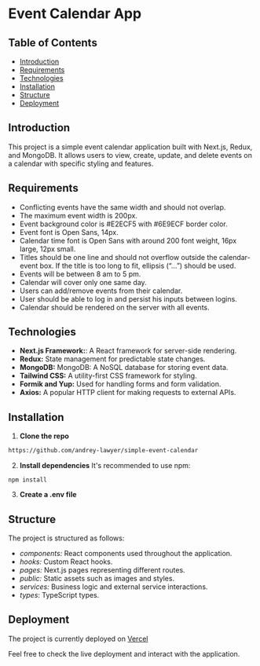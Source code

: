 # Event Calendar App

## Table of Contents

- [Introduction](#introduction)
- [Requirements](#requirements)
- [Technologies](#technologies)
- [Installation](#installation)
- [Structure](#structure)
- [Deployment](#deployment)

## Introduction

This project is a simple event calendar application built with Next.js, Redux, and MongoDB. It allows users to view, create, update, and delete events on a calendar with specific styling and features.

## Requirements

- Conflicting events have the same width and should not overlap.
- The maximum event width is 200px.
- Event background color is #E2ECF5 with #6E9ECF border color.
- Event font is Open Sans, 14px.
- Calendar time font is Open Sans with around 200 font weight, 16px large, 12px small.
- Titles should be one line and should not overflow outside the calendar-event box. If the title is too long to fit, ellipsis (“…”) should be used.
- Events will be between 8 am to 5 pm.
- Calendar will cover only one same day.
- Users can add/remove events from their calendar.
- User should be able to log in and persist his inputs between logins.
- Calendar should be rendered on the server with all events.

## Technologies

- **Next.js Framework:**: A React framework for server-side rendering.
- **Redux:** State management for predictable state changes.
- **MongoDB:** MongoDB: A NoSQL database for storing event data.
- **Tailwind CSS:** A utility-first CSS framework for styling.
- **Formik and Yup:** Used for handling forms and form validation.
- **Axios:** A popular HTTP client for making requests to external APIs.

## Installation

1. **Clone the repo**

```bash
https://github.com/andrey-lawyer/simple-event-calendar
```

2. **Install dependencies** It's recommended to use npm:

```
npm install
```

3. **Create a .env file**

## Structure

The project is structured as follows:

- _components:_ React components used throughout the application.
- _hooks:_ Custom React hooks.
- _pages:_ Next.js pages representing different routes.
- _public:_ Static assets such as images and styles.
- _services:_ Business logic and external service interactions.
- _types_: TypeScript types.

## Deployment

The project is currently deployed on [Vercel](https://simple-event-calendar-gilt.vercel.app)

Feel free to check the live deployment and interact with the application.
